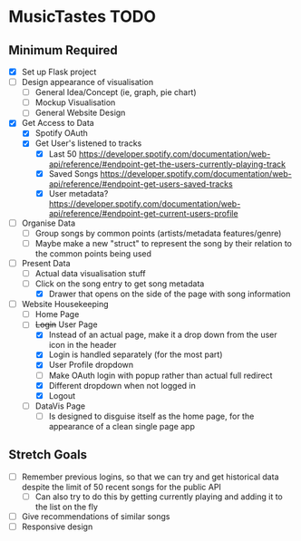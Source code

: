 # MusicTastes TODO

## Minimum Required

- [X] Set up Flask project
- [ ] Design appearance of visualisation
  - [ ] General Idea/Concept (ie, graph, pie chart)
  - [ ] Mockup Visualisation
  - [ ] General Website Design
- [X] Get Access to Data
  - [X] Spotify OAuth
  - [X] Get User's listened to tracks
    - [X] Last 50          https://developer.spotify.com/documentation/web-api/reference/#endpoint-get-the-users-currently-playing-track
    - [X] Saved Songs      https://developer.spotify.com/documentation/web-api/reference/#endpoint-get-users-saved-tracks
    - [X] User metadata?   https://developer.spotify.com/documentation/web-api/reference/#endpoint-get-current-users-profile
- [ ] Organise Data
  - [ ] Group songs by common points (artists/metadata features/genre)
  - [ ] Maybe make a new "struct" to represent the song by their relation to the common points being used
- [ ] Present Data
  - [ ] Actual data visualisation stuff
  - [ ] Click on the song entry to get song metadata
    - [X] Drawer that opens on the side of the page with song information
- [ ] Website Housekeeping
  - [ ] Home Page
  - [ ] ~~Login~~ User Page
    - [X] Instead of an actual page, make it a drop down from the user icon in the header
    - [X] Login is handled separately (for the most part)
    - [X] User Profile dropdown
    - [ ] Make OAuth login with popup rather than actual full redirect
    - [X] Different dropdown when not logged in
    - [X] Logout
  - [ ] DataVis Page
    - [ ] Is designed to disguise itself as the home page, for the appearance of a clean single page app

## Stretch Goals
- [ ] Remember previous logins, so that we can try and get historical data despite the limit of 50 recent songs for the public API
  - [ ] Can also try to do this by getting currently playing and adding it to the list on the fly
- [ ] Give recommendations of similar songs
- [ ] Responsive design
